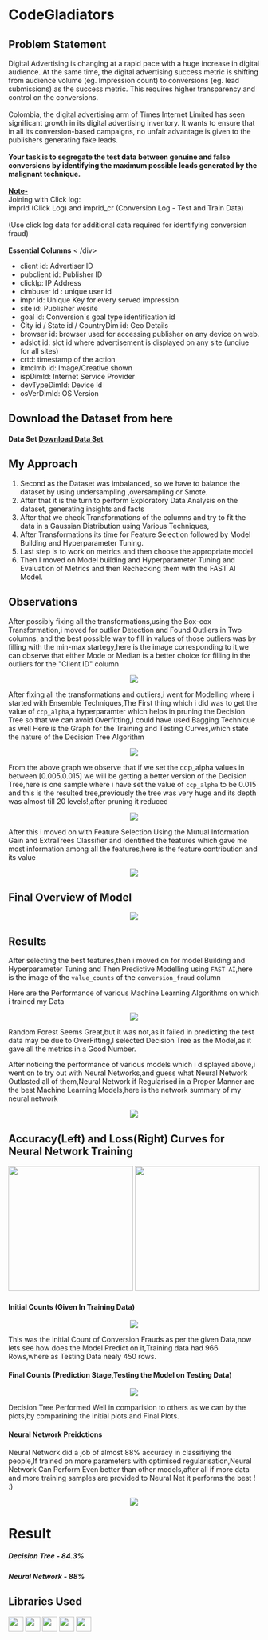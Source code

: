# CodeGladiators
 
## Problem Statement

<div class="content-block-extra">
    <p></p>
    <div>Digital Advertising is changing at a rapid pace with a huge increase in digital audience. At the same time, the digital advertising success metric is shifting from audience volume (eg. Impression count) to conversions (eg. lead submissions) as the
        success metric. This requires higher transparency and control on the conversions.</div>
    <div><br></div>
    <div>Colombia, the digital advertising arm of Times Internet Limited has seen significant growth in its digital advertising inventory. It wants to ensure that in all its conversion-based campaigns, no unfair advantage is given to the publishers generating
        fake leads. </div>
    <div><br></div>
    <div><b>Your task is to segregate the test data between genuine and false conversions by identifying the maximum possible 
            leads generated by the malignant technique.</b></div>
    <div><br></div>
    <div><b><u>Note- </u></b></div>
    <div>Joining with Click log: </div>
    <div>
        <div>imprId (Click Log) and imprid_cr (Conversion Log - Test and Train Data)</div>
        <div><br></div>
        <div>
            (Use click log data for additional data required for identifying conversion fraud)</div>
        <div><br></div>
        <div><b>Essential Columns</b>
            < /div>
                <div>
                    <ul>
                        <li>client id: Advertiser ID</li>
                        <li>pubclient id: Publisher ID</li>
                        <li>clickIp: IP Address</li>
                        <li>clmbuser id : unique user id</li>
                        <li>
                            impr id: Unique Key for every served impression</li>
                        <li>site id: Publisher wesite</li>
                        <li>goal id: Conversion`s goal type identification id</li>
                        <li>
                            City id / State id / CountryDim id: Geo Details</li>
                        <li>browser id: browser used for accessing publisher on any device on web.</li>
                        <li>adslot id: slot id where advertisement is displayed on any site (unqiue for all sites)</li>
                        <li>crtd: timestamp of the action</li>
                        <li>itmclmb id: Image/Creative shown</li>
                        <li>
                            ispDimId: Internet Service Provider</li>
                        <li>devTypeDimId: Device Id</li>
                        <li>osVerDimId: OS Version</li>
                    </ul>
                </div>
        </div>
    </div>
</div>

## Download the Dataset from here
<h4>Data Set <a href="https://www.techgig.com/files/DataScienceFullData/326708/AllDataSet.zip" class="action-lnk">Download Data Set</a></h4>

## My Approach 

<ol>
  <liFirst Approach was to join all the necessary columns and form a single csv file which contains all the data in one file.</li>

  <li>Second as the Dataset was imbalanced, so we have to balance the dataset by using undersampling ,oversampling or Smote.</li>


  <li>After that it is the turn to perform Exploratory Data Analysis on the dataset, generating insights and facts</li>


  <li>After that we check Transformations of the columns and try to fit the data in a Gaussian Distribution using Various Techniques,</li>


  <li>After Transformations its time for Feature Selection followed by Model Building and Hyperparameter Tuning.</li>

  <li>Last step is to work on metrics and then choose the appropriate model</li>
  
  <li>Then I moved on Model building and Hyperparameter Tuning and Evaluation of Metrics and then Rechecking them with the FAST AI Model.</li>

</ol>

## Observations


After possibly fixing all the transformations,using the Box-cox Transformation,i moved for outlier Detection and Found Outliers in Two columns,
and the best possible way to fill in values of those outliers was by filling with the min-max startegy,here is the image corresponding to it,we can observe that
either Mode or Median is a better choice for filling in the outliers for the "Client ID" column

<p align = "center">
   <img src="https://github.com/mv1249/CodeGladiators/blob/main/images/5.PNG">
</p>

After fixing all the transformations and outliers,i went for Modelling where i started with Ensemble Techniques,The First thing which i did was to get the value of 
`ccp_alpha`,a hyperparamter which helps in pruning the Decision Tree so that we can avoid Overfitting,I could have used Bagging Technique as well
Here is the Graph for the Training and Testing Curves,which state the nature of the Decision Tree Algorithm

<p align = "center">
   <img src="https://github.com/mv1249/CodeGladiators/blob/main/images/2.PNG">
</p>

From the above graph we observe that if we set the ccp_alpha values in between [0.005,0.015] we will be getting a better version of the Decision Tree,here is one sample where
i have set the value of `ccp_alpha` to be 0.015 and this is the resulted tree,previously the tree was very huge and its depth was almost till 20 levels!,after pruning it reduced

<p align = "center">
   <img src="https://github.com/mv1249/CodeGladiators/blob/main/images/3.PNG">
</p>

After this i moved on with Feature Selection Using the Mutual Information Gain and ExtraTrees Classifier and identified the features which gave me most information among
all the features,here is the feature contribution and its value

<p align = "center">
   <img src="https://github.com/mv1249/CodeGladiators/blob/main/images/4.PNG">
</p>
 
## Final Overview of Model
 
 <p align = "center">
   <img src="https://github.com/mv1249/CodeGladiators/blob/main/images/6.PNG">
</p>
 

 
## Results 

After selecting the best features,then i moved on for model Building and Hyperparameter Tuning and Then Predictive Modelling using `FAST AI`,here is the image of the 
`value_counts` of the `conversion_fraud` column
 
Here are the Performance of various Machine Learning Algorithms on which i trained my Data
 <p align = "center">
   <img src="https://github.com/mv1249/CodeGladiators/blob/main/images/9.PNG">
</p>
 Random Forest Seems Great,but it was not,as it failed in predicting the test data may be due to OverFitting,I selected Decision Tree as the Model,as it gave 
 all the metrics in a Good Number.
 
  After noticing the performance of various models which i displayed above,i went on to try out with Neural Networks,and guess what Neural Network 
 Outlasted all of them,Neural Network if Regularised in a Proper Manner are the best Machine Learning Models,here is the network summary of my neural network
 
 <p align = "center">
   <img src="https://github.com/mv1249/CodeGladiators/blob/main/images/12.PNG" >
</p>
 
 ## Accuracy(Left) and Loss(Right) Curves for Neural Network Training
 
  <p float="left">
    <img src="https://github.com/mv1249/CodeGladiators/blob/main/images/10.PNG" width = "250" height = "250"/>
    <img src="https://github.com/mv1249/CodeGladiators/blob/main/images/11.PNG" width = "250" height = "250"/> 
  </p>

   
 
 #### Initial Counts (Given In Training Data)
 
 <p align = "center">
   <img src="https://github.com/mv1249/CodeGladiators/blob/main/images/7.PNG">
</p>
 
This was the initial Count of Conversion Frauds as per the given Data,now lets see how does the Model Predict on it,Training data had 966 Rows,where as Testing Data
 nealy 450 rows.
 
 #### Final Counts (Prediction Stage,Testing the Model on Testing Data)
 
 <p align = "center">
   <img src="https://github.com/mv1249/CodeGladiators/blob/main/images/1.PNG">
</p>

Decision Tree Performed Well in comparision to others as we can by the plots,by comparining the initial plots and Final Plots.
 
#### Neural Network Preidctions
 
 Neural Network did a job of almost 88% accuracy in classifiying the people,If trained on more parameters with optimised regularisation,Neural Network Can Perform
 Even better than other models,after all if more data and more training samples are provided to Neural Net it performs the best ! :)
 
 <p align = "center">
   <img src="https://github.com/mv1249/CodeGladiators/blob/main/images/13.PNG">
</p>
 
 # Result
  
  ##### Decision Tree - 84.3%
 
  ##### Neural Network - 88%
 
 
## Libraries Used
 
 <code><img height="30" src="https://raw.githubusercontent.com/numpy/numpy/7e7f4adab814b223f7f917369a72757cd28b10cb/branding/icons/numpylogo.svg"></code>
<code><img height="30" src="https://raw.githubusercontent.com/pandas-dev/pandas/761bceb77d44aa63b71dda43ca46e8fd4b9d7422/web/pandas/static/img/pandas.svg"></code>
<code><img height="30" src="https://matplotlib.org/_static/logo2.svg"></code>
<code><img height="30" src="https://upload.wikimedia.org/wikipedia/commons/thumb/0/05/Scikit_learn_logo_small.svg/1280px-Scikit_learn_logo_small.svg.png"></code>
 <code><img height="30" src="https://upload.wikimedia.org/wikipedia/commons/thumb/2/2d/Tensorflow_logo.svg/1200px-Tensorflow_logo.svg.png"></code>
 
 
 


